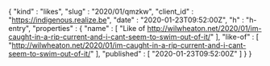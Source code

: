 {
  "kind" : "likes",
  "slug" : "2020/01/qmzkw",
  "client_id" : "https://indigenous.realize.be",
  "date" : "2020-01-23T09:52:00Z",
  "h" : "h-entry",
  "properties" : {
    "name" : [ "Like of http://wilwheaton.net/2020/01/im-caught-in-a-rip-current-and-i-cant-seem-to-swim-out-of-it/" ],
    "like-of" : [ "http://wilwheaton.net/2020/01/im-caught-in-a-rip-current-and-i-cant-seem-to-swim-out-of-it/" ],
    "published" : [ "2020-01-23T09:52:00Z" ]
  }
}
